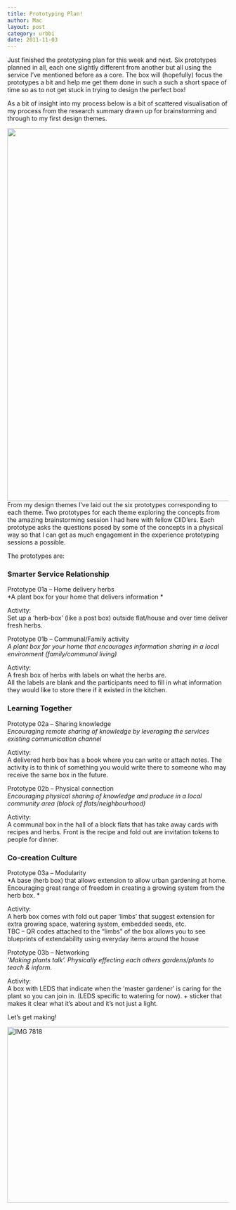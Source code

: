 ```yaml
---
title: Prototyping Plan!
author: Mac
layout: post
category: urbbi
date: 2011-11-03
---
```


Just finished the prototyping plan for this week and next. Six prototypes planned in all, each one slightly different from another but all using the service I&#8217;ve mentioned before as a core. The box will (hopefully) focus the prototypes a bit and help me get them done in such a such a short space of time so as to not get stuck in trying to design the perfect box! 

As a bit of insight into my process below is a bit of scattered visualisation of my process from the research summary drawn up for brainstorming and through to my first design themes.

[<img src="/attach/process_map-01-1.jpeg" alt="" title="process_map-01 1" width="600" height="848" class="alignnone size-full wp-image-2238" />][1] 
From my design themes I&#8217;ve laid out the six prototypes corresponding to each theme. Two prototypes for each theme exploring the concepts from the amazing brainstorming session I had here with fellow CIID&#8217;ers. Each prototype asks the questions posed by some of the concepts in a physical way so that I can get as much engagement in the experience prototyping sessions a possible.

The prototypes are:

### Smarter Service Relationship

Prototype 01a &#8211; Home delivery herbs  
*A plant box for your home that delivers information *

Activity:  
Set up a &#8216;herb-box&#8217; (like a post box) outside flat/house and over time deliver fresh herbs.

Prototype 01b &#8211; Communal/Family activity  
*A plant box for your home that encourages information sharing in a local environment (family/communal living)*

Activity:  
A fresh box of herbs with labels on what the herbs are.  
All the labels are blank and the participants need to fill in what information they would like to store there if it existed in the kitchen.

### Learning Together

Prototype 02a &#8211; Sharing knowledge  
*Encouraging remote sharing of knowledge by leveraging the services existing communication channel*

Activity:  
A delivered herb box has a book where you can write or attach notes. The activity is to think of something you would write there to someone who may receive the same box in the future.

Prototype 02b &#8211; Physical connection  
*Encouraging physical sharing of knowledge and produce in a local community area (block of flats/neighbourhood)*

Activity:  
A communal box in the hall of a block flats that has take away cards with recipes and herbs. Front is the recipe and fold out are invitation tokens to people for dinner.

### Co-creation Culture

Prototype 03a &#8211; Modularity  
*A base (herb box) that allows extension to allow urban gardening at home. Encouraging great range of freedom in creating a growing system from the herb box. *

Activity:  
A herb box comes with fold out paper &#8216;limbs&#8217; that suggest extension for extra growing space, watering system, embedded seeds, etc.  
TBC &#8211; QR codes attached to the &#8220;limbs&#8221; of the box allows you to see blueprints of extendability using everyday items around the house

Prototype 03b &#8211; Networking  
*&#8216;Making plants talk&#8217;. Physically effecting each others gardens/plants to teach & inform.*

Activity:  
A box with LEDS that indicate when the &#8216;master gardener&#8217; is caring for the plant so you can join in. (LEDS specific to watering for now). + sticker that makes it clear what it&#8217;s about and it&#8217;s not just a light.

Let&#8217;s get making!

<img src="/attach/IMG_7818.jpeg" alt="IMG 7818" title="IMG_7818.jpg" border="0" width="600" height="400" />

 [1]: /attach/process_map-01.jpeg